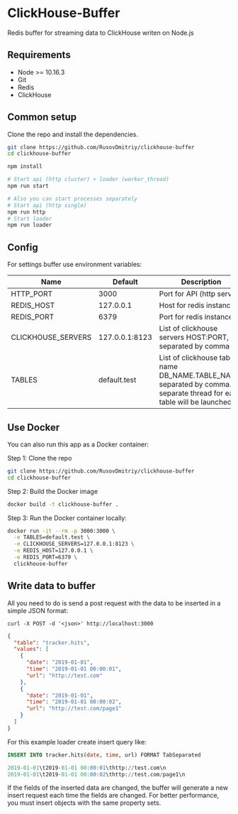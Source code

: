 # ClickHouse-Buffer

Redis buffer for streaming data to ClickHouse writen on Node.js

## Requirements

- Node >= 10.16.3
- Git
- Redis
- ClickHouse

## Common setup

Clone the repo and install the dependencies.

```bash
git clone https://github.com/RusovDmitriy/clickhouse-buffer
cd clickhouse-buffer

npm install
```

```bash
# Start api (http cluster) + loader (worker_thread)
npm run start

# Also you can start processes separately
# Start api (http single)
npm run http
# Start loader
npm run loader
```

## Config

For settings buffer use environment variables:

| Name               | Default        | Description                                                                                                               |
| ------------------ | -------------- | ------------------------------------------------------------------------------------------------------------------------- |
| HTTP_PORT          | 3000           | Port for API (http server)                                                                                                |
| REDIS_HOST         | 127.0.0.1      | Host for redis instance                                                                                                   |
| REDIS_PORT         | 6379           | Port for redis instance                                                                                                   |
| CLICKHOUSE_SERVERS | 127.0.0.1:8123 | List of clickhouse servers HOST:PORT, separated by comma                                                                  |
| TABLES             | default.test   | List of clickhouse tables name DB_NAME.TABLE_NAME, separated by comma. A separate thread for each table will be launched. |

## Use Docker

You can also run this app as a Docker container:

Step 1: Clone the repo

```bash
git clone https://github.com/RusovDmitriy/clickhouse-buffer
cd clickhouse-buffer
```

Step 2: Build the Docker image

```bash
docker build -t clickhouse-buffer .
```

Step 3: Run the Docker container locally:

```bash
docker run -it --rm -p 3000:3000 \
  -e TABLES=default.test \
  -e CLICKHOUSE_SERVERS=127.0.0.1:8123 \
  -e REDIS_HOST=127.0.0.1 \
  -e REDIS_PORT=6379 \
  clickhouse-buffer
```

## Write data to buffer

All you need to do is send a post request with the data to be inserted in a simple JSON format:

```bahs
curl -X POST -d '<json>' http://localhost:3000
```

```json
{
  "table": "tracker.hits",
  "values": [
    {
      "date": "2019-01-01",
      "time": "2019-01-01 00:00:01",
      "url": "http://test.com"
    },
    {
      "date": "2019-01-01",
      "time": "2019-01-01 00:00:02",
      "url": "http://test.com/page1"
    }
  ]
}
```

For this example loader create insert query like:

```sql
INSERT INTO tracker.hits(date, time, url) FORMAT TabSeparated

2019-01-01\t2019-01-01 00:00:01\thttp://test.com\n
2019-01-01\t2019-01-01 00:00:02\thttp://test.com/page1\n
```

If the fields of the inserted data are changed, the buffer will generate a new insert request each time the fields are changed. For better performance, you must insert objects with the same property sets.
